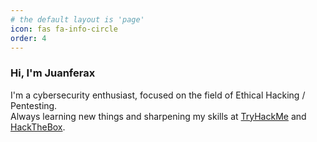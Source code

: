 ```yaml
---
# the default layout is 'page'
icon: fas fa-info-circle
order: 4
---
```


<!-- > Add Markdown syntax content to file `_tabs/about.md`{: .filepath } and it will show up on this page.
> {: .prompt-tip } -->

### Hi, I'm Juanferax

I'm a cybersecurity enthusiast, focused on the field of Ethical Hacking / Pentesting.
<br>
Always learning new things and sharpening my skills at <a href="https://tryhackme.com/p/Juanferax" target="_blank">TryHackMe</a> and <a href="https://app.hackthebox.com/profile/952735" target="_blank">HackTheBox</a>.
